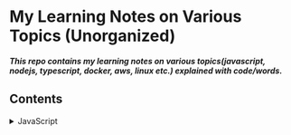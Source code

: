 # My Learning Notes on Various Topics (Unorganized)

**_This repo contains my learning notes on various topics(javascript, nodejs, typescript, docker, aws, linux etc.) explained with code/words._**

## Contents

<details>
<summary>JavaScript</summary>
- [**_Objects_**]https://github.com/faayam/my-learning-notes/blob/main/JavaScript/)
- [**_Array_**](https://github.com/faayam/my-learning-notes/blob/main/JavaScript/array-js)
-  [**_array basics_**](https://github.com/faayam/my-learning-notes/blob/main/JavaScript/array-js/array_basics.js)
</details>

